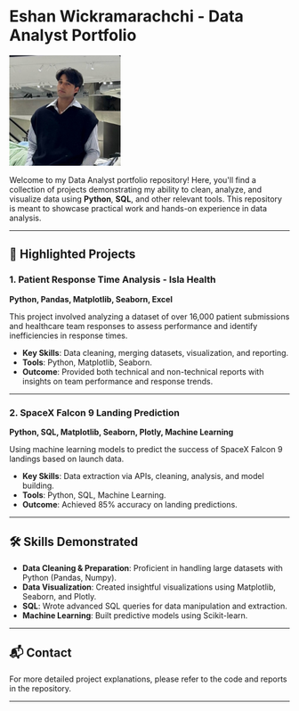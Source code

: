 # Eshan Wickramarachchi - Data Analyst Portfolio

<img src="./IMG_1961.jpeg" width="200" /> <!-- This makes the image smaller -->

Welcome to my Data Analyst portfolio repository! Here, you'll find a collection of projects demonstrating my ability to clean, analyze, and visualize data using **Python**, **SQL**, and other relevant tools. This repository is meant to showcase practical work and hands-on experience in data analysis.

---

## 🔑 **Highlighted Projects**

### 1. **Patient Response Time Analysis - Isla Health**  
**Python, Pandas, Matplotlib, Seaborn, Excel**

This project involved analyzing a dataset of over 16,000 patient submissions and healthcare team responses to assess performance and identify inefficiencies in response times.

- **Key Skills**: Data cleaning, merging datasets, visualization, and reporting.
- **Tools**: Python, Matplotlib, Seaborn.
- **Outcome**: Provided both technical and non-technical reports with insights on team performance and response trends.  


---

### 2. **SpaceX Falcon 9 Landing Prediction**  
**Python, SQL, Matplotlib, Seaborn, Plotly, Machine Learning**

Using machine learning models to predict the success of SpaceX Falcon 9 landings based on launch data.

- **Key Skills**: Data extraction via APIs, cleaning, analysis, and model building.
- **Tools**: Python, SQL, Machine Learning.
- **Outcome**: Achieved 85% accuracy on landing predictions.  


---

## 🛠 **Skills Demonstrated**

- **Data Cleaning & Preparation**: Proficient in handling large datasets with Python (Pandas, Numpy).
- **Data Visualization**: Created insightful visualizations using Matplotlib, Seaborn, and Plotly.
- **SQL**: Wrote advanced SQL queries for data manipulation and extraction.
- **Machine Learning**: Built predictive models using Scikit-learn.

---

## 📬 **Contact**

For more detailed project explanations, please refer to the code and reports in the repository.

---

